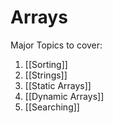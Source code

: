 # Arrays
Major Topics to cover:
1. [[Sorting]]
2. [[Strings]]
3. [[Static Arrays]]
4. [[Dynamic Arrays]]
5. [[Searching]]